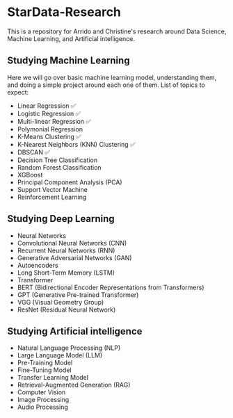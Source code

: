 # StarData-Research

This is a repository for Arrido and Christine's research around Data Science, Machine Learning, and Artificial intelligence. 

## Studying Machine Learning
Here we will go over basic machine learning model, understanding them, and doing a simple project around each one of them. List of topics to expect:
* Linear Regression ✅
* Logistic Regression ✅
* Multi-linear Regression ✅
* Polymonial Regression
* K-Means Clustering ✅
* K-Nearest Neighbors (KNN) Clustering ✅
* DBSCAN ✅
* Decision Tree Classification
* Random Forest Classification
* XGBoost
* Principal Component Analysis (PCA)
* Support Vector Machine
* Reinforcement Learning

## Studying Deep Learning
* Neural Networks
* Convolutional Neural Networks (CNN)
* Recurrent Neural Networks (RNN)
* Generative Adversarial Networks (GAN)
* Autoencoders
* Long Short-Term Memory (LSTM)
* Transformer
* BERT (Bidirectional Encoder Representations from Transformers)
* GPT (Generative Pre-trained Transformer)
* VGG (Visual Geometry Group)
* ResNet (Residual Neural Network)

## Studying Artificial intelligence
* Natural Language Processing (NLP)
* Large Language Model (LLM)
* Pre-Training Model
* Fine-Tuning Model
* Transfer Learning Model
* Retrieval-Augmented Generation (RAG)
* Computer Vision
* Image Processing
* Audio Processing

